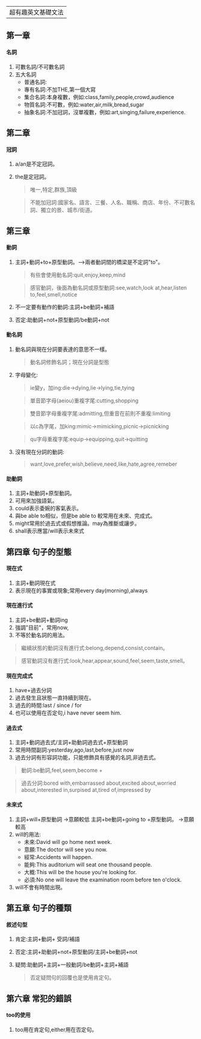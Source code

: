 <table>
    <tr>
        <td>超有趣英文基礎文法</td>
    </tr>
</table>

## 第一章
#### 名詞
1.  可數名詞/不可數名詞
2.  五大名詞
    + 普通名詞:
    + 專有名詞:不加THE,第一個大寫
    + 集合名詞:本身複數，例如:class,family,people,crowd,audience
    + 物質名詞:不可數，例如:water,air,milk,bread,sugar
    + 抽象名詞:不加冠詞，沒單複數，例如:art,singing,failure,experience.

## 第二章
#### 冠詞
1.  a/an是不定冠詞。

2.  the是定冠詞。
    >唯一,特定,群族,頂級
  
    >不能加冠詞:國家名、語言、三餐、人名、職稱、商店、年份、不可數名詞、獨立的景、城市/街道。
    
## 第三章
#### 動詞
1.  主詞+動詞+to+原型動詞。-->兩者動詞間的橋梁是不定詞"to"。

    >有些會使用動名詞:quit,enjoy,keep,mind
    
    >感官動詞，後面為動名詞或原型動詞:see,watch,look at,hear,listen to,feel,smell,notice
        
2.  不一定要有動作的動詞:主詞+be動詞+補語
3.  否定:助動詞+not+原型動詞/be動詞+not
    
#### 動名詞
1.  動名詞與現在分詞要表達的意思不一樣。
    >動名詞修飾名詞；現在分詞是型態
2.  字母變化:
    >ie變y，加ing:die->dying,lie->lying,tie,tying
    
    >單音節字母(aeiou)重複字尾:cutting,shopping

    >雙音節字母重複字尾:admitting,但重音在前則不重複:limiting
    
    >以c為字尾，加king:mimic->mimicking,picnic->picnicking
    
    >qu字母重複字尾:equip->equipping,quit->quitting

3.  沒有現在分詞的動詞:
    >want,love,prefer,wish,believe,need,like,hate,agree,remeber

#### 助動詞
1.  主詞+助動詞+原型動詞。
2.  可用來加強語氣。
3.  could表示委婉的客氣表示。
4.  與be able to相似，但是be able to 較常用在未來、完成式。
5.  might常用於過去式或假想推論。may為推斷或讓步。
6.  shall表示應當/will表示未來式

## 第四章 句子的型態

#### 現在式
1.  主詞+動詞現在式
2.  表示現在的事實或現象;常用every day(morning),always

#### 現在進行式
1.  主詞+be動詞+動詞ing
2.  強調"目前"，常用now,
3.  不等於動名詞的用法。

   >繼續狀態的動詞沒有進行式:belong,depend,consist,contain。

   >感官動詞沒有進行式:look,hear,appear,sound,feel,seem,taste,smell。

#### 現在完成式
1.  have+過去分詞
2.  過去發生且狀態一直持續到現在。
3.  過去的時間:last / since / for
4.  也可以使用在否定句,i have never seem him.

#### 過去式
1.  主詞+動詞過去式/主詞+助動詞過去式+原型動詞   
2.  常用時間副詞:yesterday,ago,last,before,just now
3.  過去分詞有形容詞功能，只能修飾具有感覺的名詞,非過去式。

   >動詞:be動詞,feel,seem,become  +
   
   >過去分詞:bored with,embarrassed about,excited about,worried about,interested in,surpised at,tired of,impressed by
   
#### 未來式
1.  主詞+will+原型動詞               ->意願較低
    主詞+be動詞+going to +原型動詞。  ->意願較高
2.  will的用法:
    +  未來:David will go home next week.
    +  意願:The doctor will see you now.
    +  經常:Accidents will happen.
    +  能夠:This auditorium will seat one thousand people.
    +  大概:This will be the house you're looking for.
    +  必須:No one will leave the examination room before ten o'clock.
3.  will不會有時間出現。

## 第五章 句子的種類
 
#### 敘述句型
1.  肯定:主詞+動詞+ 受詞/補語
2.  否定:主詞+助動詞+not+原型動詞/主詞+be動詞+not
3.  疑問:助動詞+主詞+一般動詞/be動詞+主詞+補語

    >否定疑問句的回覆也是使用肯定句。
    
## 第六章 常犯的錯誤
 
#### too的使用
1. too用在肯定句,either用在否定句。

